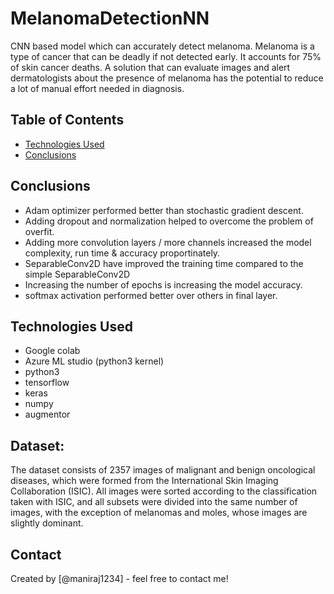 # MelanomaDetectionNN
CNN based model which can accurately detect melanoma. Melanoma is a type of cancer that can be deadly if not detected early. It accounts for 75% of skin cancer deaths. A solution that can evaluate images and alert dermatologists about the presence of melanoma has the potential to reduce a lot of manual effort needed in diagnosis.


## Table of Contents
* [Technologies Used](#technologies-used)
* [Conclusions](#conclusions)


## Conclusions
- Adam optimizer performed better than stochastic gradient descent.
- Adding dropout and normalization helped to overcome the problem of overfit.
- Adding more convolution layers / more channels increased the model complexity, run time & accuracy proportinately.
- SeparableConv2D have improved the training time compared to the simple SeparableConv2D
- Increasing the number of epochs is increasing the model accuracy.
- softmax activation performed better over others in final layer.


## Technologies Used
- Google colab
- Azure ML studio (python3 kernel)
- python3
- tensorflow
- keras
- numpy
- augmentor

## Dataset: 
The dataset consists of 2357 images of malignant and benign oncological diseases, which were formed from the International Skin Imaging Collaboration (ISIC). All images were sorted according to the classification taken with ISIC, and all subsets were divided into the same number of images, with the exception of melanomas and moles, whose images are slightly dominant.
## Contact
Created by [@maniraj1234] - feel free to contact me!
